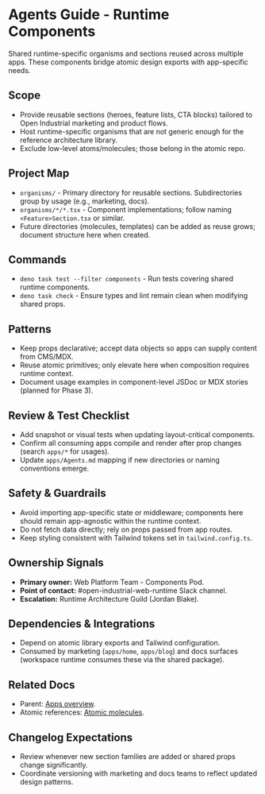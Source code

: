# Agents Guide - Runtime Components

Shared runtime-specific organisms and sections reused across multiple apps. These components bridge atomic design exports with app-specific needs.

## Scope

- Provide reusable sections (heroes, feature lists, CTA blocks) tailored to Open Industrial marketing and product flows.
- Host runtime-specific organisms that are not generic enough for the reference architecture library.
- Exclude low-level atoms/molecules; those belong in the atomic repo.

## Project Map

- `organisms/` - Primary directory for reusable sections. Subdirectories group by usage (e.g., marketing, docs).
- `organisms/*/*.tsx` - Component implementations; follow naming `<Feature>Section.tsx` or similar.
- Future directories (molecules, templates) can be added as reuse grows; document structure here when created.

## Commands

- `deno task test --filter components` - Run tests covering shared runtime components.
- `deno task check` - Ensure types and lint remain clean when modifying shared props.

## Patterns

- Keep props declarative; accept data objects so apps can supply content from CMS/MDX.
- Reuse atomic primitives; only elevate here when composition requires runtime context.
- Document usage examples in component-level JSDoc or MDX stories (planned for Phase 3).

## Review & Test Checklist

- Add snapshot or visual tests when updating layout-critical components.
- Confirm all consuming apps compile and render after prop changes (search `apps/*` for usages).
- Update `apps/Agents.md` mapping if new directories or naming conventions emerge.

## Safety & Guardrails

- Avoid importing app-specific state or middleware; components here should remain app-agnostic within the runtime context.
- Do not fetch data directly; rely on props passed from app routes.
- Keep styling consistent with Tailwind tokens set in `tailwind.config.ts`.

## Ownership Signals

- **Primary owner:** Web Platform Team - Components Pod.
- **Point of contact:** #open-industrial-web-runtime Slack channel.
- **Escalation:** Runtime Architecture Guild (Jordan Blake).

## Dependencies & Integrations

- Depend on atomic library exports and Tailwind configuration.
- Consumed by marketing (`apps/home`, `apps/blog`) and docs surfaces (workspace runtime consumes these via the shared package).

## Related Docs

- Parent: [Apps overview](../Agents.md).
- Atomic references: [Atomic molecules](../../open-industrial-atomic/src/molecules/Agents.md).

## Changelog Expectations

- Review whenever new section families are added or shared props change significantly.
- Coordinate versioning with marketing and docs teams to reflect updated design patterns.

